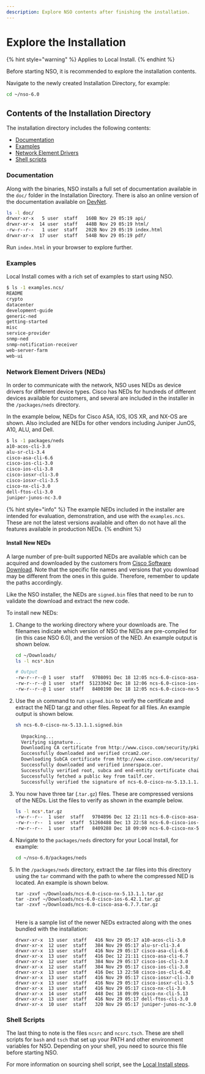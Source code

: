 ```yaml
---
description: Explore NSO contents after finishing the installation.
---
```


# Explore the Installation

{% hint style="warning" %}
Applies to Local Install.
{% endhint %}

Before starting NSO, it is recommended to explore the installation contents.

Navigate to the newly created Installation Directory, for example:

```bash
cd ~/nso-6.0
```

## Contents of the Installation Directory

The installation directory includes the following contents:

* [Documentation](explore-the-installation.md#d5e552)
* [Examples](explore-the-installation.md#d5e560)
* [Network Element Drivers](explore-the-installation.md#d5e564)
* [Shell scripts](explore-the-installation.md#d5e604)

### Documentation <a href="#d5e552" id="d5e552"></a>

Along with the binaries, NSO installs a full set of documentation available in the  `doc/` folder in the Installation Directory. There is also an online version of the documentation available on [DevNet](https://developer.cisco.com/docs/nso/guides).

```bash
ls -l doc/
drwxr-xr-x   5 user  staff   160B Nov 29 05:19 api/
drwxr-xr-x  14 user  staff   448B Nov 29 05:19 html/
-rw-r--r--   1 user  staff   202B Nov 29 05:19 index.html
drwxr-xr-x  17 user  staff   544B Nov 29 05:19 pdf/
```

Run `index.html` in your browser to explore further.

### Examples <a href="#d5e560" id="d5e560"></a>

Local Install comes with a rich set of examples to start using NSO.

```bash
$ ls -1 examples.ncs/
README
crypto
datacenter
development-guide
generic-ned
getting-started
misc
service-provider
snmp-ned
snmp-notification-receiver
web-server-farm
web-ui
```

### Network Element Drivers (NEDs) <a href="#d5e564" id="d5e564"></a>

In order to communicate with the network, NSO uses NEDs as device drivers for different device types. Cisco has NEDs for hundreds of different devices available for customers, and several are included in the installer in the `/packages/neds` directory.

In the example below, NEDs for Cisco ASA, IOS, IOS XR, and NX-OS are shown. Also included are NEDs for other vendors including Juniper JunOS, A10, ALU, and Dell.

```bash
$ ls -1 packages/neds
a10-acos-cli-3.0
alu-sr-cli-3.4
cisco-asa-cli-6.6
cisco-ios-cli-3.0
cisco-ios-cli-3.8
cisco-iosxr-cli-3.0
cisco-iosxr-cli-3.5
cisco-nx-cli-3.0
dell-ftos-cli-3.0
juniper-junos-nc-3.0
```

{% hint style="info" %}
The example NEDs included in the installer are intended for evaluation, demonstration, and use with the `examples.ncs`. These are not the latest versions available and often do not have all the features available in production NEDs.
{% endhint %}

#### **Install New NEDs**

A large number of pre-built supported NEDs are available which can be acquired and downloaded by the customers from [Cisco Software Download](https://software.cisco.com/). Note that the specific file names and versions that you download may be different from the ones in this guide. Therefore, remember to update the paths accordingly.

Like the NSO installer, the NEDs are `signed.bin` files that need to be run to validate the download and extract the new code.

To install new NEDs:

1.  Change to the working directory where your downloads are. The filenames indicate which version of NSO the NEDs are pre-compiled for (in this case NSO 6.0), and the version of the NED. An example output is shown below.

    ```bash
    cd ~/Downloads/
    ls -l ncs*.bin

    # Output
    -rw-r--r--@ 1 user  staff   9708091 Dec 18 12:05 ncs-6.0-cisco-asa-6.7.7.signed.bin
    -rw-r--r--@ 1 user  staff  51233042 Dec 18 12:06 ncs-6.0-cisco-ios-6.42.1.signed.bin
    -rw-r--r--@ 1 user  staff   8400190 Dec 18 12:05 ncs-6.0-cisco-nx-5.13.1.1.signed.bin
    ```
2.  Use the `sh` command to run `signed.bin` to verify the certificate and extract the NED tar.gz and other files. Repeat for all files. An example output is shown below.

    ```bash
    sh ncs-6.0-cisco-nx-5.13.1.1.signed.bin 
     
      Unpacking...  
      Verifying signature...
      Downloading CA certificate from http://www.cisco.com/security/pki/certs/crcam2.cer ...
      Successfully downloaded and verified crcam2.cer.
      Downloading SubCA certificate from http://www.cisco.com/security/pki/certs/innerspace.cer ...
      Successfully downloaded and verified innerspace.cer.
      Successfully verified root, subca and end-entity certificate chain.
      Successfully fetched a public key from tailf.cer.
      Successfully verified the signature of ncs-6.0-cisco-nx-5.13.1.1.tar.gz using tailf.cer
    ```
3.  You now have three tar (.`tar.gz`) files. These are compressed versions of the NEDs. List the files to verify as shown in the example below.

    ```bash
    ls -l ncs*.tar.gz
    -rw-r--r--  1 user  staff   9704896 Dec 12 21:11 ncs-6.0-cisco-asa-6.7.7.tar.gz
    -rw-r--r--  1 user  staff  51260488 Dec 13 22:58 ncs-6.0-cisco-ios-6.42.1.tar.gz
    -rw-r--r--  1 user  staff   8409288 Dec 18 09:09 ncs-6.0-cisco-nx-5.13.1.1.tar.gz
    ```
4.  Navigate to the `packages/neds` directory for your Local Install, for example:

    ```bash
    cd ~/nso-6.0/packages/neds
    ```
5.  In the `/packages/neds` directory, extract the .tar files into this directory using the `tar` command with the path to where the compressed NED is located. An example is shown below.

    ```
    tar -zxvf ~/Downloads/ncs-6.0-cisco-nx-5.13.1.1.tar.gz
    tar -zxvf ~/Downloads/ncs-6.0-cisco-ios-6.42.1.tar.gz
    tar -zxvf ~/Downloads/ncs-6.0-cisco-asa-6.7.7.tar.gz
    ```

    \
    Here is a sample list of the newer NEDs extracted along with the ones bundled with the installation:

    ```
    drwxr-xr-x  13 user  staff   416 Nov 29 05:17 a10-acos-cli-3.0
    drwxr-xr-x  12 user  staff   384 Nov 29 05:17 alu-sr-cli-3.4
    drwxr-xr-x  13 user  staff   416 Nov 29 05:17 cisco-asa-cli-6.6
    drwxr-xr-x  13 user  staff   416 Dec 12 21:11 cisco-asa-cli-6.7
    drwxr-xr-x  12 user  staff   384 Nov 29 05:17 cisco-ios-cli-3.0
    drwxr-xr-x  12 user  staff   384 Nov 29 05:17 cisco-ios-cli-3.8
    drwxr-xr-x  13 user  staff   416 Dec 13 22:58 cisco-ios-cli-6.42
    drwxr-xr-x  13 user  staff   416 Nov 29 05:17 cisco-iosxr-cli-3.0
    drwxr-xr-x  13 user  staff   416 Nov 29 05:17 cisco-iosxr-cli-3.5
    drwxr-xr-x  13 user  staff   416 Nov 29 05:17 cisco-nx-cli-3.0
    drwxr-xr-x  14 user  staff   448 Dec 18 09:09 cisco-nx-cli-5.13
    drwxr-xr-x  13 user  staff   416 Nov 29 05:17 dell-ftos-cli-3.0
    drwxr-xr-x  10 user  staff   320 Nov 29 05:17 juniper-junos-nc-3.0
    ```

### Shell Scripts <a href="#d5e604" id="d5e604"></a>

The last thing to note is the files `ncsrc` and `ncsrc.tsch`. These are shell scripts for `bash` and `tsch` that set up your PATH and other environment variables for NSO. Depending on your shell, you need to source this file before starting NSO.

For more information on sourcing shell script, see the [Local Install steps](../local-install.md).
